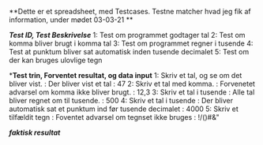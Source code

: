 **Dette er et spreadsheet, med Testcases. Testne matcher hvad jeg fik af information, under mødet 03-03-21 **

***Test ID, Test Beskrivelse*** 
  1: Test om programmet godtager tal
  2: Test om komma bliver brugt i komma tal
  3: Test om programmet regner i tusende
  4: Test at punktum bliver sat automatisk inden tusende decimalet
  5: Test om der kan bruges ulovlige tegn

***Test trin, Forventet resultat, og data input**
  1: Skriv et tal, og se om det bliver vist. : Der bliver vist et tal : 47
  2: Skriv et tal med komma. : Forvenetet advarsel om komma ikke bliver brugt. : 12,3
  3: Skriv et tal i tusende : Alle tal bliver regnet om til tusende. : 500
  4: Skriv et tal i tusende : Der bliver automatisk sat et punktum ind før tusende decimalet : 4000
  5: Skriv et tilfældit tegn : Foventet advarsel om tegnset ikke bruges : !/()#&"
  
***faktisk resultat***


